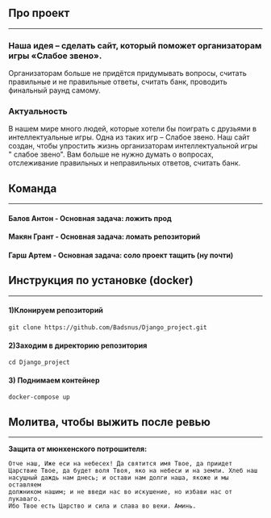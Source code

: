 Про проект
---
___

### Наша идея – сделать сайт, который поможет организаторам игры «Слабое звено».

Организаторам больше не придётся придумывать вопросы, считать правильные и не
правильные ответы, считать банк, проводить финальный раунд самому.

### Актуальность

В нашем мире много людей, которые хотели бы поиграть с друзьями в
интеллектуальные игры. Одна из таких игр – Слабое звено.
Наш сайт создан, чтобы упростить жизнь организаторам интеллектуальной игры "
слабое звено". Вам больше не нужно думать о вопросах, отслеживание правильных и
неправильных ответов, считать банк.


Команда
---
___

#### Балов Антон - Основная задача: ложить прод

#### Макян Грант - Основная задача: ломать репозиторий

#### Гарш Артем - Основная задача: соло проект тащить (ну почти)

Инструкция по установке (docker)
---
___

#### 1)Клонируем репозиторий

    git clone https://github.com/Badsnus/Django_project.git

#### 2)Заходим в директорию репозитория

    cd Django_project

#### 3) Поднимаем контейнер

    docker-compose up

Молитва, чтобы выжить после ревью
---
___

<b>Защита от мюнхенского потрошителя:</b>

<code>Отче наш, Иже еси на небесех! Да святится имя Твое, да приидет Царствие Твое, да будет воля Твоя, яко на небеси и на земли. Хлеб наш насущный даждь нам днесь; и остави нам долги наша, якоже и мы оставляем должником нашим; и не введи нас во искушение, но избави нас от лукаваго. Ибо Твое есть Царство и сила и слава во веки. Аминь.</code>


